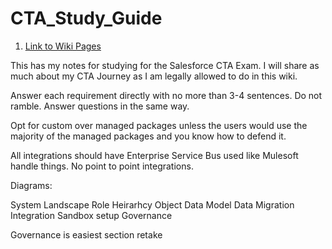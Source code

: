 # CTA_Study_Guide

1) <a href="https://github.com/Coding-With-The-Force/CTA_Study_Guide/wiki" target="_blank">Link to Wiki Pages</a>   


This has my notes for studying for the Salesforce CTA Exam. I will share as much about my CTA Journey as I am legally allowed to do in this wiki.

Answer each requirement directly with no more than 3-4 sentences. Do not ramble. Answer questions in the same way.

Opt for custom over managed packages unless the users would use the majority of the managed packages and you know how to defend it.

All integrations should have Enterprise Service Bus used like Mulesoft handle things. No point to point integrations.

Diagrams:

System Landscape
Role Heirarhcy
Object Data Model
Data Migration
Integration
Sandbox setup
Governance

Governance is easiest section retake


